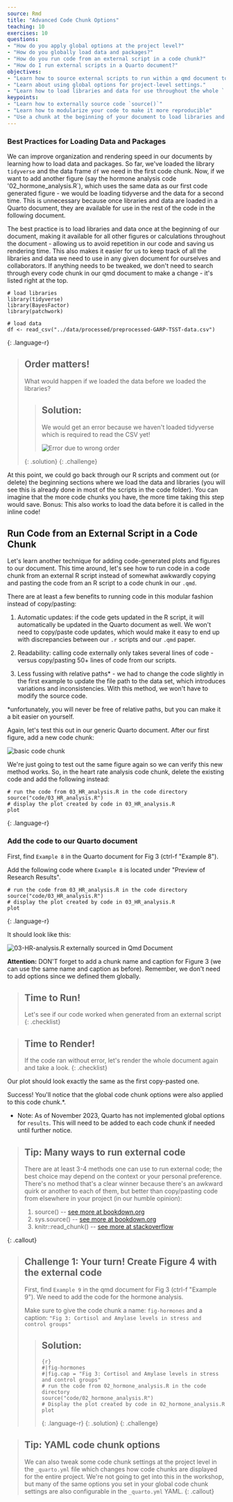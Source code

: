 ```yaml
---
source: Rmd  
title: "Advanced Code Chunk Options"  
teaching: 10
exercises: 10
questions:
- "How do you apply global options at the project level?"
- "How do you globally load data and packages?"
- "How do you run code from an external script in a code chunk?"
- "How do I run external scripts in a Quarto document?"
objectives:
- "Learn how to source external scripts to run within a qmd document to modularize your code."
- "Learn about using global options for project-level settings."
- "Learn how to load libraries and data for use throughout the whole `.qmd` document."
keypoints:
- "Learn how to externally source code `source()`"
- "Learn how to modularize your code to make it more reproducible"
- "Use a chunk at the beginning of your document to load libraries and data to make your document more efficient."
---
```



### Best Practices for Loading Data and Packages 

We can improve organization and rendering speed in our documents by learning how to load data and packages. So far, we've loaded the library `tidyverse` and the data frame `df` we need in the first code chunk. Now, if we want to add another figure (say the hormone analysis code '02_hormone_analysis.R`), which uses the same data as our first code generated figure - we would be loading tidyverse and the data for a second time. This is unnecessary because once libraries and data are loaded in a Quarto document, they are available for use in the rest of the code in the following document.

The best practice is to load libraries and data once at the beginning of our document, making it available for all other figures or calculations throughout the document -  allowing us to avoid repetition in our code and saving us rendering time. This also makes it easier for us to keep track of all the libraries and data we need to use in any given document for ourselves and collaborators. If anything needs to be tweaked, we don't need to search through every code chunk in our qmd document to make a change - it's listed right at the top. 


```
# load libraries
library(tidyverse)
library(BayesFactor)
library(patchwork)

# load data
df <- read_csv("../data/processed/preprocessed-GARP-TSST-data.csv")
```
{: .language-r}

> ## Order matters!
>
> What would happen if we loaded the data before we loaded the libraries?
>
> > ## Solution:
> > 
> > We would get an error because we haven't loaded tidyverse which is required to read the CSV yet!
>>
> > ![Error due to wrong order](../../fig/08-error-ordermatters.png)
> > 
> {: .solution}
{: .challenge}


At this point, we could go back through our R scripts and comment out (or delete) the beginning sections where we load the data and libraries (you will see this is already done in most of the scripts in the code folder). You can imagine that the more code chunks you have, the more time taking this step would save. Bonus: This also works to load the data before it is called in the inline code!


## Run Code from an External Script in a Code Chunk

Let's learn another technique for adding code-generated plots and figures to our document. This time around, let's see how to run code in a code chunk from an external R script instead of somewhat awkwardly copying and pasting the code from an R script to a code chunk in our `.qmd`.

There are at least a few benefits to running code in this modular fashion instead of copy/pasting:
1. Automatic updates: if the code gets updated in the R script, it will automatically be updated in the Quarto document as well. We won't need to copy/paste code updates, which would make it easy to end up with discrepancies between our `.r` scripts and our `.qmd` paper.

2. Readability: calling code externally only takes several lines of code - versus copy/pasting 50+ lines of code from our scripts.

3. Less fussing with relative paths* - we had to change the code slightly in the first example to update the file path to the data set, which introduces variations and inconsistencies. With this method, we won't have to modify the source code. 

*unfortunately, you will never be free of relative paths, but you can make it a bit easier on yourself.

Again, let's test this out in our generic Quarto document. After our first figure, add a new code chunk:

![basic code chunk](../../fig/08-blank-code-chunk.png)

We're just going to test out the same figure again so we can verify this new method works. So, in the heart rate analysis code chunk, delete the existing code and add the following instead:

~~~
# run the code from 03_HR_analysis.R in the code directory
source("code/03_HR_analysis.R")
# display the plot created by code in 03_HR_analysis.R
plot 
~~~
{: .language-r}


### Add the code to our Quarto document

First, find `Example 8` in the Quarto document for Fig 3 (ctrl-f "Example 8"). 

Add the following code where `Example 8` is located under "Preview of Research Results".

~~~
# run the code from 03_HR_analysis.R in the code directory
source("code/03_HR_analysis.R")
# display the plot created by code in 03_HR_analysis.R
plot 
~~~
{: .language-r}

It should look like this:

![03-HR-analysis.R externally sourced in Qmd Document](../../fig/08-HR-external-code.png)

**Attention:** DON'T forget to add a chunk name and caption for Figure 3 (we can use the same name and caption as before). Remember, we don't need to add options since we defined them globally.

> ## Time to Run!
> Let's see if our code worked when generated from an external script 
{: .checklist}

> ## Time to Render!
> If the code ran without error, let's render the whole document again and take a look.
{: .checklist}

Our plot should look exactly the same as the first copy-pasted one. 

Success! You'll notice that the global code chunk options were also applied to this code chunk.*. 

* Note: As of November 2023, Quarto has not implemented global options for `results`. This will need to be added to each code chunk if needed until further notice.

> ## Tip: Many ways to run external code
> There are at least 3-4 methods one can use to run external code; the best choice may depend on the context or your personal preference. There's no method that's a clear winner because there's an awkward quirk or another to each of them, but better than copy/pasting code from elsewhere in your project (in our humble opinion):
>
> 1. source()   -- [see more at bookdown.org](https://bookdown.org/yihui/rmarkdown-cookbook/source-script.html)
> 2. sys.source()   -- [see more at bookdown.org](https://bookdown.org/yihui/rmarkdown-cookbook/source-script.html)
> 3. knitr::read_chunk()  -- [see more at stackoverflow](https://stackoverflow.com/a/52398016)
>
{: .callout}

> ## Challenge 1: Your turn! Create Figure 4 with the external code
> 
> First, find `Example 9` in the qmd document for Fig 3 (ctrl-f "Example 9"). We need to add the code for the hormone analysis.
>
> Make sure to give the code chunk a name: `fig-hormones` and a caption: `"Fig 3: Cortisol and Amylase levels in stress and control groups"`
>
> > ## Solution:
> > ~~~
> > {r}
> > #|fig-hormones
> > #|fig.cap = "Fig 3: Cortisol and Amylase levels in stress and control groups"
> > # run the code from 02_hormone_analysis.R in the code directory
> > source("code/02_hormone_analysis.R")
> > # Display the plot created by code in 02_hormone_analysis.R
> > plot 
> > ~~~
> > {: .language-r}
> {: .solution}
{: .challenge}


> ## Tip: YAML code chunk options
> We can also tweak some code chunk settings at the project level in the `_quarto.yml` file which changes how code chunks are displayed for the entire project. We're not going to get into this in the workshop, but many of the same options you set in your global code chunk settings are also configurable in the `_quarto.yml` YAML. 
{: .callout}
